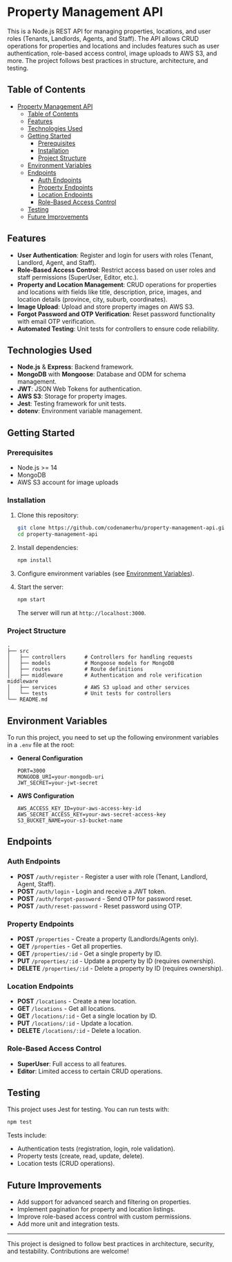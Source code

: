 # Property Management API

This is a Node.js REST API for managing properties, locations, and user roles (Tenants, Landlords, Agents, and Staff). The API allows CRUD operations for properties and locations and includes features such as user authentication, role-based access control, image uploads to AWS S3, and more. The project follows best practices in structure, architecture, and testing.

## Table of Contents
- [Property Management API](#property-management-api)
  - [Table of Contents](#table-of-contents)
  - [Features](#features)
  - [Technologies Used](#technologies-used)
  - [Getting Started](#getting-started)
    - [Prerequisites](#prerequisites)
    - [Installation](#installation)
    - [Project Structure](#project-structure)
  - [Environment Variables](#environment-variables)
  - [Endpoints](#endpoints)
    - [Auth Endpoints](#auth-endpoints)
    - [Property Endpoints](#property-endpoints)
    - [Location Endpoints](#location-endpoints)
    - [Role-Based Access Control](#role-based-access-control)
  - [Testing](#testing)
  - [Future Improvements](#future-improvements)

## Features
- **User Authentication**: Register and login for users with roles (Tenant, Landlord, Agent, and Staff).
- **Role-Based Access Control**: Restrict access based on user roles and staff permissions (SuperUser, Editor, etc.).
- **Property and Location Management**: CRUD operations for properties and locations with fields like title, description, price, images, and location details (province, city, suburb, coordinates).
- **Image Upload**: Upload and store property images on AWS S3.
- **Forgot Password and OTP Verification**: Reset password functionality with email OTP verification.
- **Automated Testing**: Unit tests for controllers to ensure code reliability.

## Technologies Used
- **Node.js** & **Express**: Backend framework.
- **MongoDB** with **Mongoose**: Database and ODM for schema management.
- **JWT**: JSON Web Tokens for authentication.
- **AWS S3**: Storage for property images.
- **Jest**: Testing framework for unit tests.
- **dotenv**: Environment variable management.

## Getting Started

### Prerequisites
- Node.js >= 14
- MongoDB
- AWS S3 account for image uploads

### Installation
1. Clone this repository:
   ```bash
   git clone https://github.com/codenamerhu/property-management-api.git
   cd property-management-api
   ```

2. Install dependencies:
   ```bash
   npm install
   ```

3. Configure environment variables (see [Environment Variables](#environment-variables)).

4. Start the server:
   ```bash
   npm start
   ```
   The server will run at `http://localhost:3000`.

### Project Structure
```
.
├── src
│   ├── controllers      # Controllers for handling requests
│   ├── models           # Mongoose models for MongoDB
│   ├── routes           # Route definitions
│   ├── middleware       # Authentication and role verification middleware
│   ├── services         # AWS S3 upload and other services
│   └── tests            # Unit tests for controllers
└── README.md
```

## Environment Variables

To run this project, you need to set up the following environment variables in a `.env` file at the root:

- **General Configuration**
  ```
  PORT=3000
  MONGODB_URI=your-mongodb-uri
  JWT_SECRET=your-jwt-secret
  ```

- **AWS Configuration**
  ```
  AWS_ACCESS_KEY_ID=your-aws-access-key-id
  AWS_SECRET_ACCESS_KEY=your-aws-secret-access-key
  S3_BUCKET_NAME=your-s3-bucket-name
  ```

## Endpoints

### Auth Endpoints
- **POST** `/auth/register` - Register a user with role (Tenant, Landlord, Agent, Staff).
- **POST** `/auth/login` - Login and receive a JWT token.
- **POST** `/auth/forgot-password` - Send OTP for password reset.
- **POST** `/auth/reset-password` - Reset password using OTP.

### Property Endpoints
- **POST** `/properties` - Create a property (Landlords/Agents only).
- **GET** `/properties` - Get all properties.
- **GET** `/properties/:id` - Get a single property by ID.
- **PUT** `/properties/:id` - Update a property by ID (requires ownership).
- **DELETE** `/properties/:id` - Delete a property by ID (requires ownership).

### Location Endpoints
- **POST** `/locations` - Create a new location.
- **GET** `/locations` - Get all locations.
- **GET** `/locations/:id` - Get a single location by ID.
- **PUT** `/locations/:id` - Update a location.
- **DELETE** `/locations/:id` - Delete a location.

### Role-Based Access Control
- **SuperUser**: Full access to all features.
- **Editor**: Limited access to certain CRUD operations.

## Testing
This project uses Jest for testing. You can run tests with:

```bash
npm test
```

Tests include:
- Authentication tests (registration, login, role validation).
- Property tests (create, read, update, delete).
- Location tests (CRUD operations).

## Future Improvements
- Add support for advanced search and filtering on properties.
- Implement pagination for property and location listings.
- Improve role-based access control with custom permissions.
- Add more unit and integration tests.

---

This project is designed to follow best practices in architecture, security, and testability. Contributions are welcome!